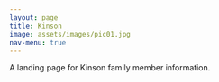 ```yaml
---
layout: page
title: Kinson
image: assets/images/pic01.jpg
nav-menu: true
---
```


A landing page for Kinson family member information.
